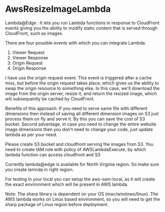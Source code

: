 # AwsResizeImageLambda
Lambda@Edge : It lets you run Lambda functions in response to CloudFront events giving you the ability to modify static content that is served through CloudFront, such as images.

There are four possible events with which you can integrate Lambda.
1) Viewer Request
2) Viewer Response
3) Origin Request
4) Origin Response

I have use the origin request event. This event is triggered after a cache miss, but before the origin request takes place, which gives us the ability to swap the origin resource to something else. In this case, we'll download the image from the origin server, resize it, and return the resized image, which will subsequently be cached by CloudFront.

Benefits of this approach: If you need to serve same file with different dimensions then instead of saving all different dimension images on S3 just process them on fly and serve it. By this you can save the cost of S3 bucket. Second advantage, in case you need to change the entire website image dimensions then you don't need to change your code, just update lambda as per your need.

Please create S3 bucket and cloudfront serving the images from S3. You need to create IAM role with policy of AWSLambdaExecute, by which lambda function can access cloudfront and S3

Currently lambda@edge is available for North Virginia region. So make sure you create lamnda in right region.

For testing in your local you can setup the aws-sam-local, as it will create the exact environment which will be present in AWS lambda.

Note: The sharp library is dependent on your OS (mac/windows/linux). The AWS lambda works on Linux based environment, so you will need to get the sharp package of Linux region before deployment.
